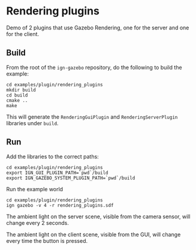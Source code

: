 # Rendering plugins

Demo of 2 plugins that use Gazebo Rendering, one for the server and one for the client.

## Build

From the root of the `ign-gazebo` repository, do the following to build the example:

~~~
cd examples/plugin/rendering_plugins
mkdir build
cd build
cmake ..
make
~~~

This will generate the `RenderingGuiPlugin` and `RenderingServerPlugin` libraries under `build`.

## Run

Add the libraries to the correct paths:

~~~
cd examples/plugin/rendering_plugins
export IGN_GUI_PLUGIN_PATH=`pwd`/build
export IGN_GAZEBO_SYSTEM_PLUGIN_PATH=`pwd`/build
~~~

Run the example world

~~~
cd examples/plugin/rendering_plugins
ign gazebo -v 4 -r rendering_plugins.sdf
~~~

The ambient light on the server scene, visible from the camera sensor, will change every 2 seconds.

The ambient light on the client scene, visible from the GUI, will change every time the button is pressed.
